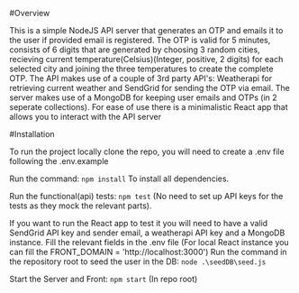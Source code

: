 #Overview

This is a simple NodeJS API server that generates an OTP and emails it to the user if provided email is registered.
The OTP is valid for 5 minutes, consists of 6 digits that are generated by choosing 3 random cities, recieving current temperature(Celsius)(Integer, positive, 2 digits) for each selected city and joining the three temperatures to create the complete OTP.
The API makes use of a couple of 3rd party API's: Weatherapi for retrieving current weather and SendGrid for sending the OTP via email.
The server makes use of a MongoDB for keeping user emails and OTPs (in 2 seperate collections).
For ease of use there is a minimalistic React app that allows you to interact with the API server

#Installation

To run the project locally clone the repo, you will need to create a .env file following the .env.example

Run the command: 
``` npm install ```
To install all dependencies.

Run the functional(api) tests:
``` npm test ```
(No need to set up API keys for the tests as they mock the relevant parts).

If you want to run the React app to test it you will need to have a valid SendGrid API key and sender email, a weatherapi API key and a MongoDB instance.
Fill the relevant fields in the .env file (For local React instance you can fill the FRONT_DOMAIN = 'http://localhost:3000')
Run the command in the repository root to seed the user in the DB:
``` node .\seedDB\seed.js ```

Start the Server and Front:
``` npm start ```
(In repo root)
